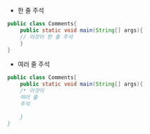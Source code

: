 
- 한 줄 주석
``` java
public class Comments{
	public static void main(String[] args){
	// 이것이 한 줄 주석
	}
}
```
- 여러 줄 주석 
```java
public class Comments{
	public static void main(String[] args){
	/* 이것이
	여러 줄 
	주석
	
	}
}
```